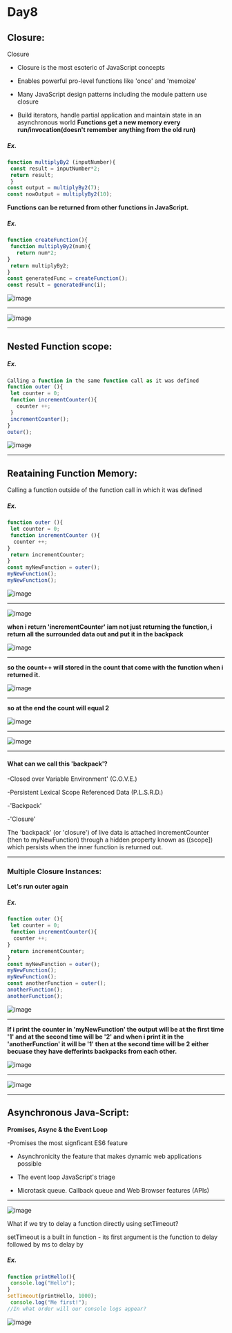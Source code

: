 # Day8
## Closure:
Closure 
- Closure is the most esoteric of JavaScript concepts
 
- Enables powerful pro-level functions like 'once' and 'memoize'
  
- Many JavaScript design patterns including the module pattern use closure
  
- Build iterators, handle partial application and maintain state in an asynchronous world 
**Functions get a new memory every run/invocation(doesn't remember anything from the old run)**
##### Ex. 
``` javascript
function multiplyBy2 (inputNumber){
 const result = inputNumber*2;
 return result;
 } 
const output = multiplyBy2(7);
const nowOutput = multiplyBy2(10);
```
**Functions can be returned from other functions in JavaScript.**
##### Ex. 
``` javascript
function createFunction(){
 function multiplyBy2(num){
   return num*2; 
}
 return multiplyBy2;
} 
const generatedFunc = createFunction();
const result = generatedFunc(i);
```
![image](https://github.com/AbdHajqasem/Mastering-Javascript-in-20-days/assets/122126568/4cdbc92d-3899-4313-b581-c042a7c628fa)

---
![image](https://github.com/AbdHajqasem/Mastering-Javascript-in-20-days/assets/122126568/9b51b5e1-cfb4-468a-b0e6-01d958506706)

---
## Nested Function scope:
##### Ex. 
``` javascript
Calling a function in the same function call as it was defined 
function outer (){
 let counter = 0; 
 function incrementCounter(){ 
   counter ++;
 } 
 incrementCounter(); 
}
outer(); 
```
![image](https://github.com/AbdHajqasem/Mastering-Javascript-in-20-days/assets/122126568/c74ad583-3abe-42d9-82fe-4246ddc5b480)

---
## Reataining Function Memory:
Calling a function outside of the function call in which it was defined 
##### Ex. 
``` javascript
function outer (){
 let counter = 0;
 function incrementCounter (){
  counter ++;
}
 return incrementCounter;
} 
const myNewFunction = outer();
myNewFunction();
myNewFunction();
```
![image](https://github.com/AbdHajqasem/Mastering-Javascript-in-20-days/assets/122126568/f832ecbc-71fb-4570-924e-c2f15099e27d)

---
![image](https://github.com/AbdHajqasem/Mastering-Javascript-in-20-days/assets/122126568/5259c6cf-a5b3-47c9-a237-f83122e69340)

**when i return  'incrementCounter' iam not just returning the function, i return all the surrounded data out and put it in the backpack**

![image](https://github.com/AbdHajqasem/Mastering-Javascript-in-20-days/assets/122126568/2ad6725f-face-45ea-821d-1cfd07b2f0cb)

---
**so the count++ will stored in the count that come with the function when i returned it.**

![image](https://github.com/AbdHajqasem/Mastering-Javascript-in-20-days/assets/122126568/2b7227ba-c253-4a2a-a872-4a1f1f483494)

---

**so at the end the count will equal 2**

![image](https://github.com/AbdHajqasem/Mastering-Javascript-in-20-days/assets/122126568/c4281c17-808a-44da-ae0a-799b744ecb31)

---
![image](https://github.com/AbdHajqasem/Mastering-Javascript-in-20-days/assets/122126568/61618afb-1876-4af1-9de2-bca88a3c58a3)

---

#### What can we call this 'backpack'? 
-Closed over Variable Environment' (C.O.V.E.)

-Persistent Lexical Scope Referenced Data (P.L.S.R.D.)

-'Backpack'

-'Closure' 

The 'backpack' (or 'closure') of live data is attached incrementCounter (then to myNewFunction) through a hidden property known as ((scope]) which persists when the inner function is returned out.

---

### Multiple Closure Instances:
**Let's run outer again** 
##### Ex. 
``` javascript
function outer (){
 let counter = 0;
 function incrementCounter(){
  counter ++; 
}
 return incrementCounter; 
} 
const myNewFunction = outer();
myNewFunction();
myNewFunction(); 
const anotherFunction = outer();
anotherFunction();
anotherFunction(); 
```
![image](https://github.com/AbdHajqasem/Mastering-Javascript-in-20-days/assets/122126568/e3f0f1ef-e82d-4ca8-bf58-a6deaeb25e5a)

---

**If i print the counter in 'myNewFunction' the output will be at the first time '1' and at the second time will be '2' and when i print it in the 'anotherFunction' it will be '1' then at the second time will be 2 either becuase they have defferints backpacks from each other.**

![image](https://github.com/AbdHajqasem/Mastering-Javascript-in-20-days/assets/122126568/705b5a21-23f7-4180-8222-d10c92f0f8fb)

---
![image](https://github.com/AbdHajqasem/Mastering-Javascript-in-20-days/assets/122126568/8fb0341b-b7b2-4023-b41d-09ff066ee9bc)

---

## Asynchronous Java-Script:
**Promises, Async & the Event Loop** 

-Promises the most signficant ES6 feature
  
- Asynchronicity the feature that makes dynamic web applications possible 
  
- The event loop JavaScript's triage
  
-  Microtask queue. Callback queue and Web Browser features (APIs)

---
  ![image](https://github.com/AbdHajqasem/Mastering-Javascript-in-20-days/assets/122126568/9f67325c-d2e3-473f-97f2-fed42965784c)

What if we try to delay a function directly using setTimeout? 

setTimeout is a built in function - its first argument is the function to delay followed by ms to delay by 
##### Ex. 
``` javascript
function printHello(){
 console.log("Hello"); 
} 
setTimeout(printHello, 1000);
 console.log("Me first!"); 
//In what order will our console logs appear?
```
![image](https://github.com/AbdHajqasem/Mastering-Javascript-in-20-days/assets/122126568/e8509fd7-0476-46ad-89f6-94ffc5c7dadd)




  
  

  































